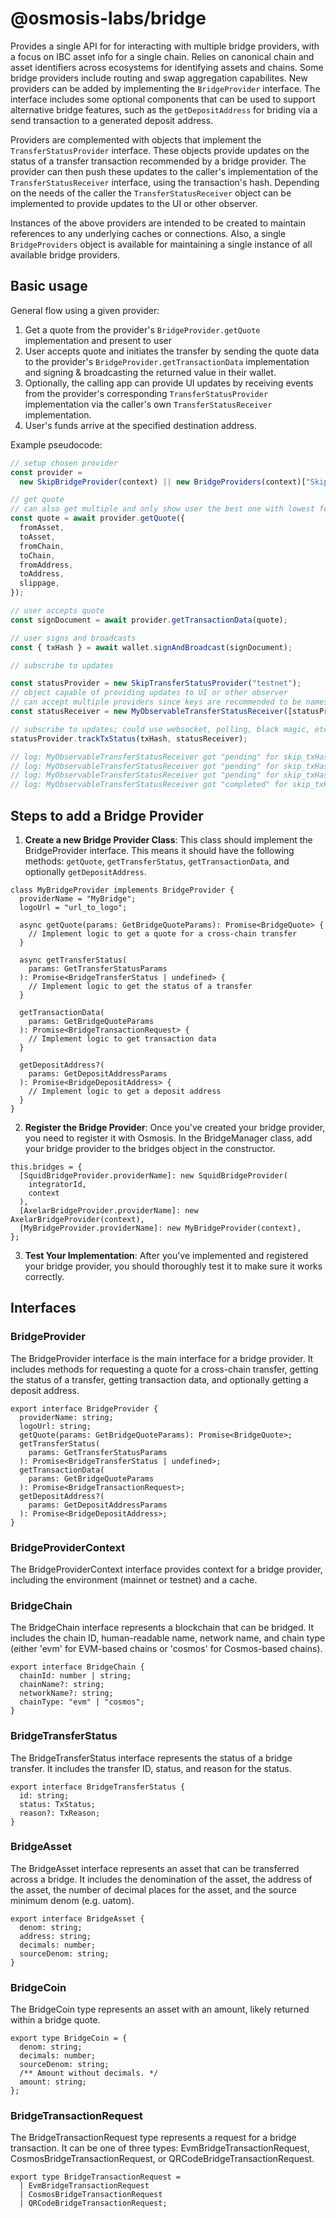 # @osmosis-labs/bridge

Provides a single API for for interacting with multiple bridge providers, with a focus on IBC asset info for a single chain. Relies on canonical chain and asset identifiers across ecosystems for identifying assets and chains. Some bridge providers include routing and swap aggregation capabilites. New providers can be added by implementing the `BridgeProvider` interface. The interface includes some optional components that can be used to support alternative bridge features, such as the `getDepositAddress` for briding via a send transaction to a generated deposit address.

Providers are complemented with objects that implement the `TransferStatusProvider` interface. These objects provide updates on the status of a transfer transaction recommended by a bridge provider. The provider can then push these updates to the caller's implementation of the `TransferStatusReceiver` interface, using the transaction's hash. Depending on the needs of the caller the `TransferStatusReceiver` object can be implemented to provide updates to the UI or other observer.

Instances of the above providers are intended to be created to maintain references to any underlying caches or connections. Also, a single `BridgeProviders` object is available for maintaining a single instance of all available bridge providers.

## Basic usage

General flow using a given provider:

1. Get a quote from the provider's `BridgeProvider.getQuote` implementation and present to user
2. User accepts quote and initiates the transfer by sending the quote data to the provider's `BridgeProvider.getTransactionData` implementation and signing & broadcasting the returned value in their wallet.
3. Optionally, the calling app can provide UI updates by receiving events from the provider's corresponding `TransferStatusProvider` implementation via the caller's own `TransferStatusReceiver` implementation.
4. User's funds arrive at the specified destination address.

Example pseudocode:

```ts
// setup chosen provider
const provider =
  new SkipBridgeProvider(context) || new BridgeProviders(context)["Skip"];

// get quote
// can also get multiple and only show user the best one with lowest fee / highest out amount
const quote = await provider.getQuote({
  fromAsset,
  toAsset,
  fromChain,
  toChain,
  fromAddress,
  toAddress,
  slippage,
});

// user accepts quote
const signDocument = await provider.getTransactionData(quote);

// user signs and broadcasts
const { txHash } = await wallet.signAndBroadcast(signDocument);

// subscribe to updates

const statusProvider = new SkipTransferStatusProvider("testnet");
// object capable of providing updates to UI or other observer
// can accept multiple providers since keys are recommended to be namespaced
const statusReceiver = new MyObservableTransferStatusReceiver([statusProvider]);

// subscribe to updates; could use websocket, polling, black magic, etc.
statusProvider.trackTxStatus(txHash, statusReceiver);

// log: MyObservableTransferStatusReceiver got "pending" for skip_txHash ABC123
// log: MyObservableTransferStatusReceiver got "pending" for skip_txHash ABC123
// log: MyObservableTransferStatusReceiver got "pending" for skip_txHash ABC123
// log: MyObservableTransferStatusReceiver got "completed" for skip_txHash ABC123
```

## Steps to add a Bridge Provider

1. **Create a new Bridge Provider Class**: This class should implement the BridgeProvider interface. This means it should have the following methods: `getQuote`, `getTransferStatus`, `getTransactionData`, and optionally `getDepositAddress`.

```tsx
class MyBridgeProvider implements BridgeProvider {
  providerName = "MyBridge";
  logoUrl = "url_to_logo";

  async getQuote(params: GetBridgeQuoteParams): Promise<BridgeQuote> {
    // Implement logic to get a quote for a cross-chain transfer
  }

  async getTransferStatus(
    params: GetTransferStatusParams
  ): Promise<BridgeTransferStatus | undefined> {
    // Implement logic to get the status of a transfer
  }

  getTransactionData(
    params: GetBridgeQuoteParams
  ): Promise<BridgeTransactionRequest> {
    // Implement logic to get transaction data
  }

  getDepositAddress?(
    params: GetDepositAddressParams
  ): Promise<BridgeDepositAddress> {
    // Implement logic to get a deposit address
  }
}
```

2. **Register the Bridge Provider**: Once you've created your bridge provider, you need to register it with Osmosis. In the BridgeManager class, add your bridge provider to the bridges object in the constructor.

```tsx
this.bridges = {
  [SquidBridgeProvider.providerName]: new SquidBridgeProvider(
    integratorId,
    context
  ),
  [AxelarBridgeProvider.providerName]: new AxelarBridgeProvider(context),
  [MyBridgeProvider.providerName]: new MyBridgeProvider(context),
};
```

3. **Test Your Implementation**: After you've implemented and registered your bridge provider, you should thoroughly test it to make sure it works correctly.

## Interfaces

### BridgeProvider

The BridgeProvider interface is the main interface for a bridge provider. It includes methods for requesting a quote for a cross-chain transfer, getting the status of a transfer, getting transaction data, and optionally getting a deposit address.

```tsx
export interface BridgeProvider {
  providerName: string;
  logoUrl: string;
  getQuote(params: GetBridgeQuoteParams): Promise<BridgeQuote>;
  getTransferStatus(
    params: GetTransferStatusParams
  ): Promise<BridgeTransferStatus | undefined>;
  getTransactionData(
    params: GetBridgeQuoteParams
  ): Promise<BridgeTransactionRequest>;
  getDepositAddress?(
    params: GetDepositAddressParams
  ): Promise<BridgeDepositAddress>;
}
```

### BridgeProviderContext

The BridgeProviderContext interface provides context for a bridge provider, including the environment (mainnet or testnet) and a cache.

### BridgeChain

The BridgeChain interface represents a blockchain that can be bridged. It includes the chain ID, human-readable name, network name, and chain type (either 'evm' for EVM-based chains or 'cosmos' for Cosmos-based chains).

```tsx
export interface BridgeChain {
  chainId: number | string;
  chainName?: string;
  networkName?: string;
  chainType: "evm" | "cosmos";
}
```

### BridgeTransferStatus

The BridgeTransferStatus interface represents the status of a bridge transfer. It includes the transfer ID, status, and reason for the status.

```tsx
export interface BridgeTransferStatus {
  id: string;
  status: TxStatus;
  reason?: TxReason;
}
```

### BridgeAsset

The BridgeAsset interface represents an asset that can be transferred across a bridge. It includes the denomination of the asset, the address of the asset, the number of decimal places for the asset, and the source minimum denom (e.g. uatom).

```tsx
export interface BridgeAsset {
  denom: string;
  address: string;
  decimals: number;
  sourceDenom: string;
}
```

### BridgeCoin

The BridgeCoin type represents an asset with an amount, likely returned within a bridge quote.

```tsx
export type BridgeCoin = {
  denom: string;
  decimals: number;
  sourceDenom: string;
  /** Amount without decimals. */
  amount: string;
};
```

### BridgeTransactionRequest

The BridgeTransactionRequest type represents a request for a bridge transaction. It can be one of three types: EvmBridgeTransactionRequest, CosmosBridgeTransactionRequest, or QRCodeBridgeTransactionRequest.

```tsx
export type BridgeTransactionRequest =
  | EvmBridgeTransactionRequest
  | CosmosBridgeTransactionRequest
  | QRCodeBridgeTransactionRequest;
```
